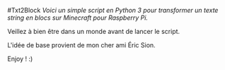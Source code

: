 #Txt2Block
*Voici un simple script en Python 3 pour transformer un texte string en blocs sur Minecraft pour Raspberry Pi.*

Veillez à bien être dans un monde avant de lancer le script.

L'idée de base provient de mon cher ami Éric Sion.

Enjoy ! :)

